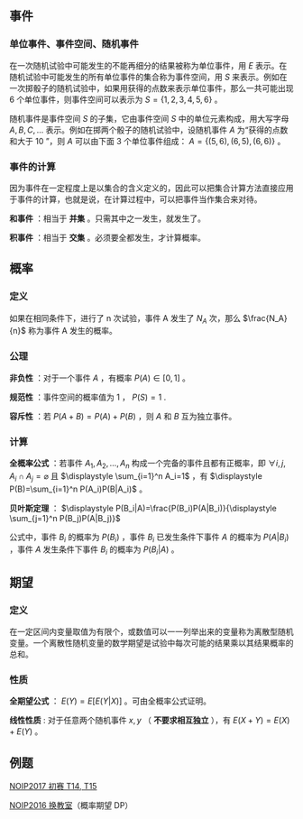 ## 事件

### 单位事件、事件空间、随机事件

在一次随机试验中可能发生的不能再细分的结果被称为单位事件，用 $E$ 表示。在随机试验中可能发生的所有单位事件的集合称为事件空间，用 $S$ 来表示。例如在一次掷骰子的随机试验中，如果用获得的点数来表示单位事件，那么一共可能出现 $6$ 个单位事件，则事件空间可以表示为 $S=\{1,2,3,4,5,6\}$ 。

随机事件是事件空间 $S$ 的子集，它由事件空间 $S$ 中的单位元素构成，用大写字母 $A, B, C,\ldots$ 表示。例如在掷两个骰子的随机试验中，设随机事件 $A$ 为“获得的点数和大于 $10$ ”，则 $A$ 可以由下面 $3$ 个单位事件组成： $A = \{ (5,6),(6,5),(6,6)\}$ 。

### 事件的计算

因为事件在一定程度上是以集合的含义定义的，因此可以把集合计算方法直接应用于事件的计算，也就是说，在计算过程中，可以把事件当作集合来对待。

 **和事件** ：相当于 **并集** 。只需其中之一发生，就发生了。

 **积事件** ：相当于 **交集** 。必须要全都发生，才计算概率。

## 概率

### 定义

如果在相同条件下，进行了 n 次试验，事件 A 发生了 $N_A$ 次，那么 $\frac{N_A}{n}$ 称为事件 A 发生的概率。

### 公理

 **非负性** ：对于一个事件 $A$ ，有概率 $P(A)\in [0,1]$ 。

 **规范性** ：事件空间的概率值为 $1$ ， $P(S)=1$ .

 **容斥性** ：若 $P(A+B) = P(A)+P(B)$ ，则 $A$ 和 $B$ 互为独立事件。

### 计算

 **全概率公式** ：若事件 $A_1,A_2,\ldots,A_n$ 构成一个完备的事件且都有正概率，即 $\forall i,j, A_i\cap A_j=\varnothing$ 且 $\displaystyle \sum_{i=1}^n A_i=1$ ，有 $\displaystyle P(B)=\sum_{i=1}^n P(A_i)P(B|A_i)$ 。

 **贝叶斯定理** ： $\displaystyle P(B_i|A)=\frac{P(B_i)P(A|B_i)}{\displaystyle \sum_{j=1}^n P(B_j)P(A|B_j)}$ 

公式中，事件 $B_i$ 的概率为 $P(B_i)$ ，事件 $B_i$ 已发生条件下事件 $A$ 的概率为 $P(A|B_i)$ ，事件 $A$ 发生条件下事件 $B_i$ 的概率为 $P(B_i|A)$ 。

## 期望

### 定义

在一定区间内变量取值为有限个，或数值可以一一列举出来的变量称为离散型随机变量。一个离散性随机变量的数学期望是试验中每次可能的结果乘以其结果概率的总和。

### 性质

 **全期望公式** ： $E(Y)=E[E(Y|X)]$ 。可由全概率公式证明。

 **线性性质** : 对于任意两个随机事件 $x,y$ （ **不要求相互独立** ），有 $E(X+Y)=E(X)+E(Y)$ 。

## 例题

[NOIP2017 初赛 T14, T15](https://ti.luogu.com.cn/problemset/1022)

[NOIP2016 换教室](https://www.luogu.org/problemnew/show/P1850)（概率期望 DP）
